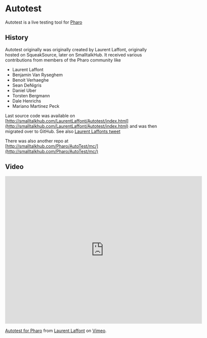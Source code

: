 # Autotest
Autotest is a live testing tool for [Pharo](https://www.pharo.org)

## History

Autotest originally was originally created by Laurent Laffont, originally hosted on SqueakSource, later on SmalltalkHub. It received various contributions from members of the Pharo community like

- Laurent Laffont
- Benjamin Van Ryseghem
- Benoit Verhaeghe
- Sean DeNigris
- Daniel Uber
- Torsten Bergmann
- Dale Henrichs
- Mariano Martinez Peck

Last source code was available on [http://smalltalkhub.com/LaurentLaffont/Autotest/index.html](http://smalltalkhub.com/LaurentLaffont/Autotest/index.html) and was then migrated over to GitHub. See also [Laurent Laffonts tweet](https://twitter.com/lolgzs/status/396669464764502016)

There was also another repo at [http://smalltalkhub.com/Pharo/AutoTest/mc/](http://smalltalkhub.com/Pharo/AutoTest/mc/)


## Video

<iframe src="https://player.vimeo.com/video/12666507?h=a26aede28d" width="640" height="480" frameborder="0" allow="autoplay; fullscreen; picture-in-picture" allowfullscreen></iframe>
<p><a href="https://vimeo.com/12666507">Autotest for Pharo</a> from <a href="https://vimeo.com/laurentlaffont">Laurent Laffont</a> on <a href="https://vimeo.com">Vimeo</a>.</p>